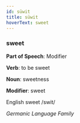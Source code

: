 ```yaml
---
id: süwit
title: süwit
hoverText: sweet
---
```


### sweet

**Part of Speech**: Modifier

**Verb**: to be sweet

**Noun**: sweetness

**Modifier**: sweet

English sweet /swit/

*Germanic Language Family*